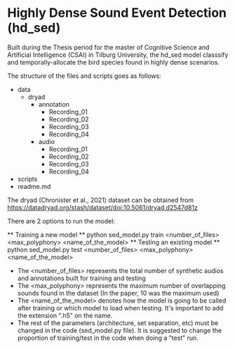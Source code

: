 # Highly Dense Sound Event Detection (hd_sed)

Built during the Thesis period for the master of Cognitive Science and Artificial Intelligence (CSAI) in Tilburg University, 
the hd_sed model classsify and temporally-allocate the bird species found in highly dense scenarios. 

The structure of the files and scripts goes as follows: 
- data 
    - dryad
        - annotation
            - Recording_01
            - Recording_02
            - Recording_03
            - Recording_04
        - audio
            - Recording_01
            - Recording_02
            - Recording_03
            - Recording_04
- scripts 
- readme.md

The dryad (Chronister et al., 2021) dataset can be obtained from https://datadryad.org/stash/dataset/doi:10.5061/dryad.d2547d81z

There are 2 options to run the model: 

** Training a new model **          python sed_model.py train <number_of_files> <max_polyphony> <name_of_the_model>
** Testing an existing model **     python sed_model.py test <number_of_files> <max_polyphony> <name_of_the_model>

- The <number_of_files> represents the total number of synthetic audios and annotations built for training and testing 
- The <max_polyphony> represents the maximum number of overlapping sounds found in the dataset (In the paper, 10 was the maximum used)
- The <name_of_the_model> denotes how the model is going to be called after training or which model to load when testing. It's important to add the extension ".h5" on the name.
- The rest of the parameters (architecture, set separation, etc) must be changed in the code (sed_model.py file). It is suggested to change the proportion of training/test in the code when doing a "test" run.  
 